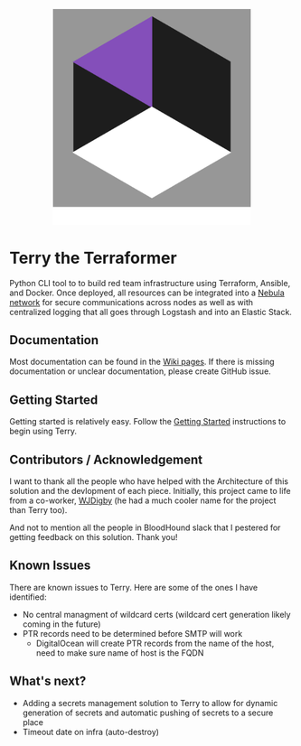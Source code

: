 
<p align="center">
  <img src="logos/terry_logo_basic_1000x1090_bg.png" width="350" title="Terry Logo">
</p>

# Terry the Terraformer

Python CLI tool to to build red team infrastructure using Terraform, Ansible, and Docker. Once deployed, all resources can be integrated into a [Nebula network](https://github.com/slackhq/nebula) for secure communications across nodes as well as with centralized logging that all goes through Logstash and into an Elastic Stack.

## Documentation

Most documentation can be found in the [Wiki pages](https://github.com/ezra-buckingham/terry-the-terraformer/wiki). If there is missing documentation or unclear documentation, please create GitHub issue.

## Getting Started

Getting started is relatively easy. Follow the [Getting Started](https://github.com/ezra-buckingham/terry-the-terraformer/wiki/Getting-Started) instructions to begin using Terry.

## Contributors / Acknowledgement

I want to thank all the people who have helped with the Architecture of this solution and the devlopment of each piece. Initially, this project came to life from a co-worker, [WJDigby](https://github.com/WJDigby) (he had a much cooler name for the project than Terry too).

And not to mention all the people in BloodHound slack that I pestered for getting feedback on this solution. Thank you!

## Known Issues

There are known issues to Terry. Here are some of the ones I have identified:

* No central managment of wildcard certs (wildcard cert generation likely coming in the future)
* PTR records need to be determined before SMTP will work
  * DigitalOcean will create PTR records from the name of the host, need to make sure name of host is the FQDN

## What's next?

* Adding a secrets management solution to Terry to allow for dynamic generation of secrets and automatic pushing of secrets to a secure place
* Timeout date on infra (auto-destroy)
